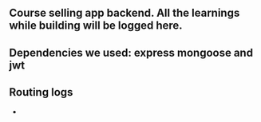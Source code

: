 ## Course selling app backend. All the learnings while building will be logged here.
## Dependencies we used: express mongoose and jwt
## Routing logs
-